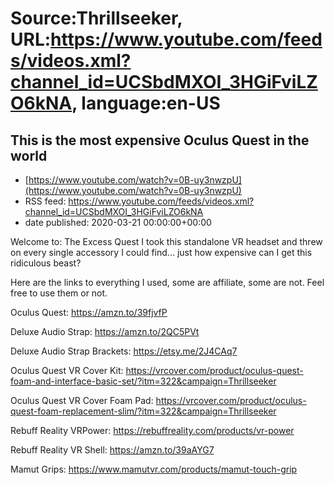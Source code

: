 # Source:Thrillseeker, URL:https://www.youtube.com/feeds/videos.xml?channel_id=UCSbdMXOI_3HGiFviLZO6kNA, language:en-US

## This is the most expensive Oculus Quest in the world
 - [https://www.youtube.com/watch?v=0B-uy3nwzpU](https://www.youtube.com/watch?v=0B-uy3nwzpU)
 - RSS feed: https://www.youtube.com/feeds/videos.xml?channel_id=UCSbdMXOI_3HGiFviLZO6kNA
 - date published: 2020-03-21 00:00:00+00:00

Welcome to: The Excess Quest
I took this standalone VR headset and threw on every single accessory I could find... just how expensive can I get this ridiculous beast?

Here are the links to everything I used, some are affiliate, some are not. Feel free to use them or not. 

Oculus Quest:
https://amzn.to/39fjvfP

Deluxe Audio Strap:
https://amzn.to/2QC5PVt

Deluxe Audio Strap Brackets:
https://etsy.me/2J4CAq7

Oculus Quest VR Cover Kit:
https://vrcover.com/product/oculus-quest-foam-and-interface-basic-set/?itm=322&campaign=Thrillseeker

Oculus Quest VR Cover Foam Pad:
https://vrcover.com/product/oculus-quest-foam-replacement-slim/?itm=322&campaign=Thrillseeker

Rebuff Reality VRPower:
https://rebuffreality.com/products/vr-power

Rebuff Reality VR Shell:
https://amzn.to/39aAYG7

Mamut Grips:
https://www.mamutvr.com/products/mamut-touch-grip

